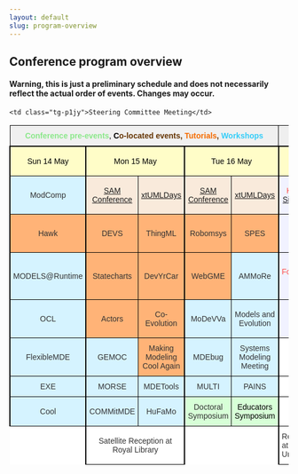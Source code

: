 ```yaml
---
layout: default
slug: program-overview
---
```

<div class="row">
 <div class="col-md-14" markdown="1">

## Conference program overview

#### Warning, this is just a preliminary schedule and does not necessarily reflect the actual order of events. Changes may occur. 

<style type="text/css">
.tg  {border-collapse:collapse;border-spacing:0;border-color:#ccc;}
.tg td{font-family:Arial, sans-serif;font-size:14px;padding:10px 5px;border-style:solid;border-width:1px;overflow:hidden;word-break:normal;border-color:#ccc;color:#333;background-color:#fff;}
.tg th{font-family:Arial, sans-serif;font-size:14px;font-weight:normal;padding:10px 5px;border-style:solid;border-width:1px;overflow:hidden;word-break:normal;border-color:#ccc;color:#333;background-color:#f0f0f0;}
.tg .tg-gpqd{font-weight:bold;background-color:#efefef;color:#ff534e;border-color:#000000;text-align:center}
.tg .tg-g26m{background-color:#d5f3ff;border-color:#000000;text-align:center}
.tg .tg-urx7{color:#000000;border-color:#000000;text-align:center}
.tg .tg-obcv{border-color:#000000;text-align:center; border-right: 2px solid black;}
.tg .tg-rkmt{background-color:#fffdc8;color:#000000;border-color:#000000;text-align:center; border-right: 2px solid black; border-top: 2px solid black; border-left: 2px solid black;}
.tg .tg-h01i{background-color:#d5f3ff;color:#333333;border-color:#000000;text-align:center}
.tg .tg-wg6e{background-color:#f9eadb;color:#986536;border-color:#000000;text-align:center}
.tg .tg-p1jy{background-color:#f1f2ff;color:#ff534e;border-color:#000000;text-align:center; border-right: 2px solid black;}
.tg .tg-tazt{background-color:#ffb377;color:#333333;border-color:#000000;text-align:center}
.tg .tg-hpnp{background-color:#ffb377;border-color:#000000;text-align:center}
.tg .tg-m3ne{background-color:#d7ffd7;border-color:#000000;text-align:center}

.tg .tg-tutorials{background-color:#ffb377;border-color:#000000;text-align:center;border-right: 2px solid black;}
.tg .tg-workshops{background-color:#d5f3ff;border-color:#000000;text-align:center; border-right: 2px solid black;}
.tg .tg-colocated{background-color:#f9eadb;color:#986536;border-color:#000000;text-align:center;border-right: 2px solid black;}
.tg .tg-preevents{background-color:#d7ffd7;color:#000000;border-color:#000000;text-align:center;border-right: 2px solid black;}
.tg .tg-mon-tutorials{background-color:#ffb377;border-color:#000000;text-align:center;border-right: 2px solid black; border-left: 2px solid black;}
.tg .tg-mon-workshops{background-color:#d5f3ff;border-color:#000000;text-align:center;border-right: 2px solid black; border-left: 2px solid black;}


</style>
<table class="tg">
  <tr>
    <th class="tg-urx7" colspan="5"><span style="font-weight:bold;color:rgb(139, 232, 138)">Conference pre-events</span>, <span style="font-weight:bold"> C</span><span style="font-weight:bold;color:rgb(100, 52, 3)">o-located events, </span><span style="font-weight:bold;color:rgb(245, 107, 0)">Tutorials</span><span style="font-weight:bold;color:rgb(100, 52, 3)">, </span><span style="font-weight:bold;color:rgb(52, 205, 249)">Workshops</span><br></th>
    <th class="tg-gpqd" colspan="3">Main conference</th>
  </tr>
  <tr>
    <td class="tg-rkmt">Sun 14 May</td>
    <td class="tg-rkmt" colspan="2">Mon 15 May</td>
    <td class="tg-rkmt" colspan="2">Tue 16 May</td>
    <td class="tg-rkmt">Wed 17 May</td>
    <td class="tg-rkmt">Thu 18 May</td>
    <td class="tg-rkmt">Fri 19 May</td>
  </tr>
  <tr>
    <td class="tg-mon-workshops">ModComp</td>
    <td class="tg-wg6e"><a href="http://sdl-forum.org/Events/SAM2018/index.htm">SAM Conference</a></td>
    <td class="tg-colocated"><a href="https://xtuml.org/xtuml-days-2018-copenhagen/">xtUMLDays</a></td>
    <td class="tg-wg6e"><a href="http://sdl-forum.org/Events/SAM2018/index.htm">SAM Conference</a></td>
    <td class="tg-colocated"><a href="https://xtuml.org/xtuml-days-2018-copenhagen/">xtUMLDays</a></td>
    <td class="tg-p1jy">Keynote - <a href="https://modelsconf2018.github.io/program/keynotes/">Silvja Seres</a></td>
    <td class="tg-p1jy">Keynote - <a href="https://modelsconf2018.github.io/program/keynotes/">Matjin Wisse</a></td>
    <td class="tg-p1jy">Foundations Track</td>
  </tr>
  <tr>
    <td class="tg-mon-tutorials">Hawk</td>
    <td class="tg-hpnp">DEVS</td>
    <td class="tg-tutorials">ThingML</td>
    <td class="tg-hpnp">Robomsys</td>
    <td class="tg-tutorials">SPES</td>
    <td class="tg-p1jy">Industry Day</td>
    <td class="tg-p1jy">Foundations Track<br></td>
    <td class="tg-p1jy">Student Competition Awards</td>
  </tr>
  <tr>
    <td class="tg-mon-workshops">MODELS@Runtime</td>
    <td class="tg-hpnp">Statecharts</td>
    <td class="tg-tutorials">DevYrCar</td>
    <td class="tg-hpnp">WebGME</td>
    <td class="tg-workshops">AMMoRe</td>
    <td class="tg-p1jy">Foundations Track</td>
    <td class="tg-p1jy">Practice and Innovation Track</td>
    <td class="tg-p1jy">Keynote - <a href="https://modelsconf2018.github.io/program/keynotes/">James R. Cordy</a></td>
  </tr>
  <tr>
    <td class="tg-mon-workshops">OCL</td>
    <td class="tg-hpnp">Actors</td>
    <td class="tg-tutorials">Co-Evolution</td>
    <td class="tg-g26m">MoDeVVa</td>
    <td class="tg-workshops">Models and Evolution</td>
    <td class="tg-p1jy">SoSyM Editorial Meeting</td>
    <td class="tg-p1jy"></td>
    
    <td class="tg-p1jy">Steering Committee Meeting</td>
  </tr>
  <tr>
    <td class="tg-mon-workshops">FlexibleMDE</td>
    <td class="tg-g26m">GEMOC</td>
    <td class="tg-tutorials">Making Modeling Cool Again</td>
    <td class="tg-g26m">MDEbug</td>
    <td class="tg-workshops">Systems Modeling Meeting</td>
    <td class="tg-obcv"></td>
    <td class="tg-obcv"></td>
    <td class="tg-obcv"></td>
  </tr>
  <tr>
    <td class="tg-mon-workshops">EXE</td>
    <td class="tg-g26m">MORSE<br></td>
    <td class="tg-workshops">MDETools</td>
    <td class="tg-g26m">MULTI</td>
    <td class="tg-workshops">PAINS</td>
    <td class="tg-obcv"></td>
    <td class="tg-obcv"></td>
    <td class="tg-obcv"></td>
  </tr>
  <tr>
    <td class="tg-mon-workshops">Cool</td>
    <td class="tg-g26m">COMMitMDE</td>
    <td class="tg-workshops">HuFaMo</td>
    <td class="tg-m3ne">Doctoral Symposium</td>
    <td class="tg-preevents">Educators Symposium</td>
    <td class="tg-obcv"></td>
    <td class="tg-obcv"></td>
    <td class="tg-obcv"></td>
    
  </tr>
  <tr>
    <td style="border: 1px solid white; border-right: 2px solid black"></td>

   <td colspan="2" class="tg-obcv">Satellite Reception at Royal Library</td>
   <td colspan="2" style="border: 1px solid white"></td>
   <td style= "border-left: 2px solid black; border-bottom: 1px black solid" >Reception at IT University</td>
   <td style= "border-left: 2px solid black; border-right: 2px solid black; border-bottom: 1px black solid" >Banquet at the Opera</td>
   
   </tr> 
</table>

</div>
</div>